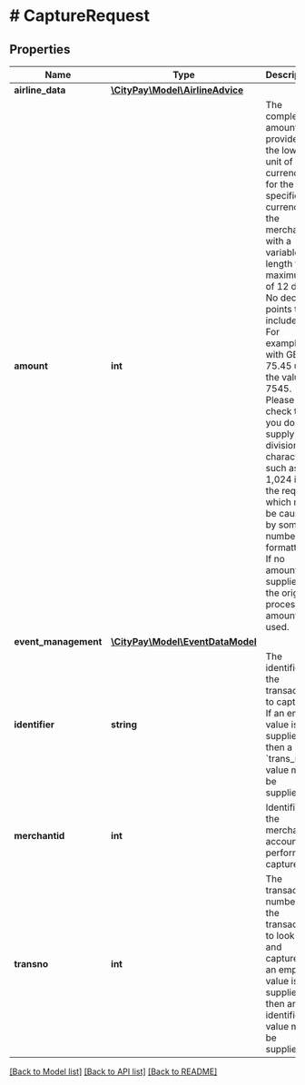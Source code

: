 # # CaptureRequest

## Properties

Name | Type | Description | Notes
------------ | ------------- | ------------- | -------------
**airline_data** | [**\CityPay\Model\AirlineAdvice**](AirlineAdvice.md) |  | [optional]
**amount** | **int** | The completion amount provided in the lowest unit of currency for the specific currency of the merchant, with a variable length to a maximum of 12 digits. No decimal points to be included. For example with GBP 75.45 use the value 7545. Please check that you do not supply divisional characters such as 1,024 in the request which may be caused by some number formatters.  If no amount is supplied, the original processing amount is used. | [optional]
**event_management** | [**\CityPay\Model\EventDataModel**](EventDataModel.md) |  | [optional]
**identifier** | **string** | The identifier of the transaction to capture. If an empty value is supplied then a &#x60;trans_no&#x60; value must be supplied. | [optional]
**merchantid** | **int** | Identifies the merchant account to perform the capture for. |
**transno** | **int** | The transaction number of the transaction to look up and capture. If an empty value is supplied then an identifier value must be supplied. | [optional]

[[Back to Model list]](../../README.md#models) [[Back to API list]](../../README.md#endpoints) [[Back to README]](../../README.md)
